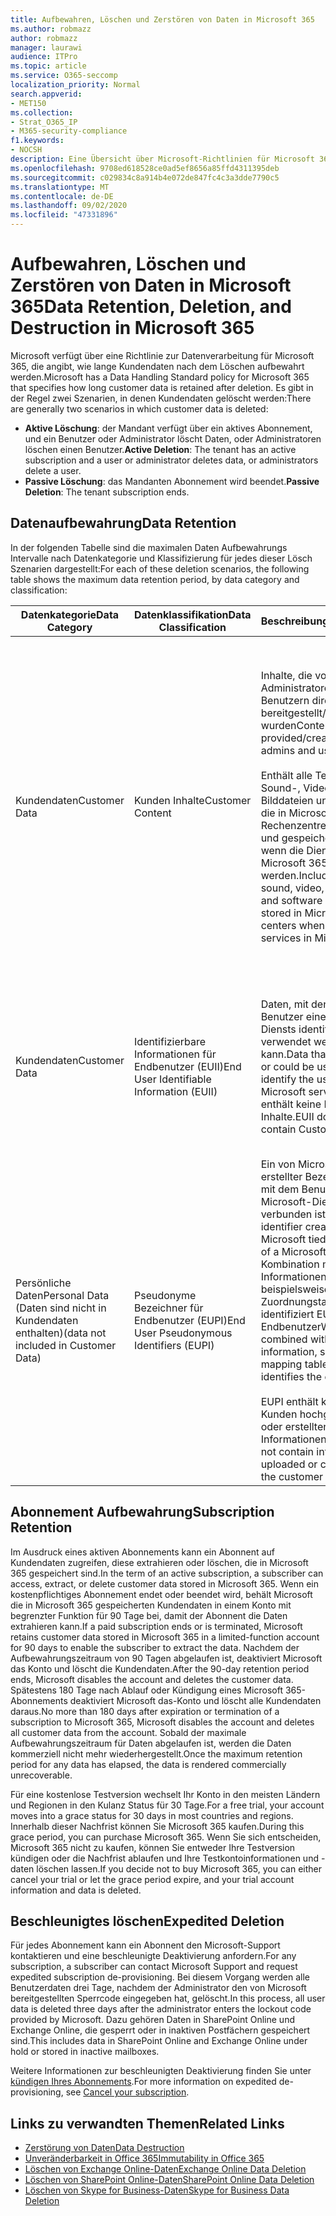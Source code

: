 ```yaml
---
title: Aufbewahren, Löschen und Zerstören von Daten in Microsoft 365
ms.author: robmazz
author: robmazz
manager: laurawi
audience: ITPro
ms.topic: article
ms.service: O365-seccomp
localization_priority: Normal
search.appverid:
- MET150
ms.collection:
- Strat_O365_IP
- M365-security-compliance
f1.keywords:
- NOCSH
description: Eine Übersicht über Microsoft-Richtlinien für Microsoft 365 bezüglich Datenaufbewahrung, Löschung und Vernichtung.
ms.openlocfilehash: 9708ed618528ce0ad5ef8656a85ffd4311395deb
ms.sourcegitcommit: c029834c8a914b4e072de847fc4c3a3dde7790c5
ms.translationtype: MT
ms.contentlocale: de-DE
ms.lasthandoff: 09/02/2020
ms.locfileid: "47331896"
---
```

# <a name="data-retention-deletion-and-destruction-in-microsoft-365"></a><span data-ttu-id="a7cfa-103">Aufbewahren, Löschen und Zerstören von Daten in Microsoft 365</span><span class="sxs-lookup"><span data-stu-id="a7cfa-103">Data Retention, Deletion, and Destruction in Microsoft 365</span></span>

<span data-ttu-id="a7cfa-104">Microsoft verfügt über eine Richtlinie zur Datenverarbeitung für Microsoft 365, die angibt, wie lange Kundendaten nach dem Löschen aufbewahrt werden.</span><span class="sxs-lookup"><span data-stu-id="a7cfa-104">Microsoft has a Data Handling Standard policy for Microsoft 365 that specifies how long customer data is retained after deletion.</span></span> <span data-ttu-id="a7cfa-105">Es gibt in der Regel zwei Szenarien, in denen Kundendaten gelöscht werden:</span><span class="sxs-lookup"><span data-stu-id="a7cfa-105">There are generally two scenarios in which customer data is deleted:</span></span>

- <span data-ttu-id="a7cfa-106">**Aktive Löschung**: der Mandant verfügt über ein aktives Abonnement, und ein Benutzer oder Administrator löscht Daten, oder Administratoren löschen einen Benutzer.</span><span class="sxs-lookup"><span data-stu-id="a7cfa-106">**Active Deletion**: The tenant has an active subscription and a user or administrator deletes data, or administrators delete a user.</span></span>
- <span data-ttu-id="a7cfa-107">**Passive Löschung**: das Mandanten Abonnement wird beendet.</span><span class="sxs-lookup"><span data-stu-id="a7cfa-107">**Passive Deletion**: The tenant subscription ends.</span></span>

## <a name="data-retention"></a><span data-ttu-id="a7cfa-108">Datenaufbewahrung</span><span class="sxs-lookup"><span data-stu-id="a7cfa-108">Data Retention</span></span>

<span data-ttu-id="a7cfa-109">In der folgenden Tabelle sind die maximalen Daten Aufbewahrungs Intervalle nach Datenkategorie und Klassifizierung für jedes dieser Lösch Szenarien dargestellt:</span><span class="sxs-lookup"><span data-stu-id="a7cfa-109">For each of these deletion scenarios, the following table shows the maximum data retention period, by data category and classification:</span></span>

| <span data-ttu-id="a7cfa-110">Datenkategorie</span><span class="sxs-lookup"><span data-stu-id="a7cfa-110">Data Category</span></span> | <span data-ttu-id="a7cfa-111">Datenklassifikation</span><span class="sxs-lookup"><span data-stu-id="a7cfa-111">Data Classification</span></span> | <span data-ttu-id="a7cfa-112">Beschreibung</span><span class="sxs-lookup"><span data-stu-id="a7cfa-112">Description</span></span> | <span data-ttu-id="a7cfa-113">Beispiele</span><span class="sxs-lookup"><span data-stu-id="a7cfa-113">Examples</span></span> | <span data-ttu-id="a7cfa-114">Aufbewahrungszeitraum</span><span class="sxs-lookup"><span data-stu-id="a7cfa-114">Retention Period</span></span> |
|-----------------|-----------------|-----------------|----------------------------------|-------------------------------|
| <span data-ttu-id="a7cfa-115">Kundendaten</span><span class="sxs-lookup"><span data-stu-id="a7cfa-115">Customer Data</span></span> | <span data-ttu-id="a7cfa-116">Kunden Inhalte</span><span class="sxs-lookup"><span data-stu-id="a7cfa-116">Customer Content</span></span>| <span data-ttu-id="a7cfa-117">Inhalte, die von Administratoren und Benutzern direkt bereitgestellt/erstellt wurden</span><span class="sxs-lookup"><span data-stu-id="a7cfa-117">Content directly provided/created by admins and users</span></span> <br><br> <span data-ttu-id="a7cfa-118">Enthält alle Text-, Sound-, Video-, Bilddateien und Software, die in Microsoft-Rechenzentren erstellt und gespeichert werden, wenn die Dienste in Microsoft 365 verwendet werden.</span><span class="sxs-lookup"><span data-stu-id="a7cfa-118">Includes all text, sound, video, image files, and software created and stored in Microsoft data centers when using the services in Microsoft 365</span></span> | <span data-ttu-id="a7cfa-119">Beispiele für die am häufigsten verwendeten Microsoft 365-Anwendungen, mit denen Benutzerdaten erstellen können, sind Word, Excel, PowerPoint, Outlook und OneNote.</span><span class="sxs-lookup"><span data-stu-id="a7cfa-119">Examples of the most commonly used Microsoft 365 applications that allow users to author data include Word, Excel, PowerPoint, Outlook, and OneNote</span></span> <br><br> <span data-ttu-id="a7cfa-120">Kunden Inhalte enthalten auch kundeneigene/bereitgestellte Geheimnisse (Kennwörter, Zertifikate, Verschlüsselungsschlüssel, Speicherschlüssel)</span><span class="sxs-lookup"><span data-stu-id="a7cfa-120">Customer content also includes customer-owned/provided secrets (passwords, certificates, encryption keys, storage keys)</span></span> | <span data-ttu-id="a7cfa-121">**Aktives Lösch Szenario:** höchstens 30 Tage</span><span class="sxs-lookup"><span data-stu-id="a7cfa-121">**Active Deletion Scenario:** at most 30 days</span></span> <br><br> <span data-ttu-id="a7cfa-122">**Szenario für passive Löschung:** höchstens 180 Tage</span><span class="sxs-lookup"><span data-stu-id="a7cfa-122">**Passive Deletion Scenario:** at most 180 days</span></span> |
| <span data-ttu-id="a7cfa-123">Kundendaten</span><span class="sxs-lookup"><span data-stu-id="a7cfa-123">Customer Data</span></span> | <span data-ttu-id="a7cfa-124">Identifizierbare Informationen für Endbenutzer (EUII)</span><span class="sxs-lookup"><span data-stu-id="a7cfa-124">End User Identifiable Information (EUII)</span></span> | <span data-ttu-id="a7cfa-125">Daten, mit denen der Benutzer eines Microsoft-Diensts identifiziert oder verwendet werden kann.</span><span class="sxs-lookup"><span data-stu-id="a7cfa-125">Data that identifies or could be used to identify the user of a Microsoft service.</span></span> <span data-ttu-id="a7cfa-126">EUII enthält keine Kunden Inhalte.</span><span class="sxs-lookup"><span data-stu-id="a7cfa-126">EUII does not contain Customer content</span></span> | <span data-ttu-id="a7cfa-127">Benutzername oder Anzeigename (Domäne \ Benutzername)</span><span class="sxs-lookup"><span data-stu-id="a7cfa-127">User name or display name (DOMAIN\UserName)</span></span> <br><br> <span data-ttu-id="a7cfa-128">Benutzerprinzipalname (Name@Domain)</span><span class="sxs-lookup"><span data-stu-id="a7cfa-128">User principal name (name@domain)</span></span> <br><br>  <span data-ttu-id="a7cfa-129">Benutzerspezifische IP-Adressen</span><span class="sxs-lookup"><span data-stu-id="a7cfa-129">User-specific IP addresses</span></span> | <span data-ttu-id="a7cfa-130">**Aktives Lösch Szenario:** höchstens 180 Tage (nur eine mandantenadministrator Aktion)</span><span class="sxs-lookup"><span data-stu-id="a7cfa-130">**Active Deletion Scenario:** at most 180 days (only a tenant administrator action)</span></span> <br><br> <span data-ttu-id="a7cfa-131">**Szenario für passive Löschung:** höchstens 180 Tage</span><span class="sxs-lookup"><span data-stu-id="a7cfa-131">**Passive Deletion Scenario:** at most 180 days</span></span> |
| <span data-ttu-id="a7cfa-132">Persönliche Daten</span><span class="sxs-lookup"><span data-stu-id="a7cfa-132">Personal Data</span></span> <br> <span data-ttu-id="a7cfa-133">(Daten sind nicht in Kundendaten enthalten)</span><span class="sxs-lookup"><span data-stu-id="a7cfa-133">(data not included in Customer Data)</span></span> | <span data-ttu-id="a7cfa-134">Pseudonyme Bezeichner für Endbenutzer (EUPI)</span><span class="sxs-lookup"><span data-stu-id="a7cfa-134">End User Pseudonymous Identifiers (EUPI)</span></span> | <span data-ttu-id="a7cfa-135">Ein von Microsoft erstellter Bezeichner, der mit dem Benutzer eines Microsoft-Diensts verbunden ist.</span><span class="sxs-lookup"><span data-stu-id="a7cfa-135">An identifier created by Microsoft tied to the user of a Microsoft service.</span></span> <span data-ttu-id="a7cfa-136">In Kombination mit anderen Informationen, beispielsweise einer Zuordnungstabelle, identifiziert EUPI den Endbenutzer</span><span class="sxs-lookup"><span data-stu-id="a7cfa-136">When combined with other information, such as a mapping table, EUPI identifies the end user</span></span> <br><br> <span data-ttu-id="a7cfa-137">EUPI enthält keine vom Kunden hochgeladenen oder erstellten Informationen.</span><span class="sxs-lookup"><span data-stu-id="a7cfa-137">EUPI does not contain information uploaded or created by the customer</span></span> | <span data-ttu-id="a7cfa-138">Benutzer-GUIDs, PUIDs oder SIDs</span><span class="sxs-lookup"><span data-stu-id="a7cfa-138">User GUIDs, PUIDs, or SIDs</span></span> <br><br> <span data-ttu-id="a7cfa-139">Sitzungs-IDs</span><span class="sxs-lookup"><span data-stu-id="a7cfa-139">Session IDs</span></span> | <span data-ttu-id="a7cfa-140">**Aktives Lösch Szenario:** höchstens 30 Tage</span><span class="sxs-lookup"><span data-stu-id="a7cfa-140">**Active Deletion Scenario:** at most 30 days</span></span> <br><br> <span data-ttu-id="a7cfa-141">**Szenario für passive Löschung:** höchstens 180 Tage</span><span class="sxs-lookup"><span data-stu-id="a7cfa-141">**Passive Deletion Scenario:** at most 180 days</span></span> |

## <a name="subscription-retention"></a><span data-ttu-id="a7cfa-142">Abonnement Aufbewahrung</span><span class="sxs-lookup"><span data-stu-id="a7cfa-142">Subscription Retention</span></span>

<span data-ttu-id="a7cfa-143">Im Ausdruck eines aktiven Abonnements kann ein Abonnent auf Kundendaten zugreifen, diese extrahieren oder löschen, die in Microsoft 365 gespeichert sind.</span><span class="sxs-lookup"><span data-stu-id="a7cfa-143">In the term of an active subscription, a subscriber can access, extract, or delete customer data stored in Microsoft 365.</span></span> <span data-ttu-id="a7cfa-144">Wenn ein kostenpflichtiges Abonnement endet oder beendet wird, behält Microsoft die in Microsoft 365 gespeicherten Kundendaten in einem Konto mit begrenzter Funktion für 90 Tage bei, damit der Abonnent die Daten extrahieren kann.</span><span class="sxs-lookup"><span data-stu-id="a7cfa-144">If a paid subscription ends or is terminated, Microsoft retains customer data stored in Microsoft 365 in a limited-function account for 90 days to enable the subscriber to extract the data.</span></span> <span data-ttu-id="a7cfa-145">Nachdem der Aufbewahrungszeitraum von 90 Tagen abgelaufen ist, deaktiviert Microsoft das Konto und löscht die Kundendaten.</span><span class="sxs-lookup"><span data-stu-id="a7cfa-145">After the 90-day retention period ends, Microsoft disables the account and deletes the customer data.</span></span> <span data-ttu-id="a7cfa-146">Spätestens 180 Tage nach Ablauf oder Kündigung eines Microsoft 365-Abonnements deaktiviert Microsoft das-Konto und löscht alle Kundendaten daraus.</span><span class="sxs-lookup"><span data-stu-id="a7cfa-146">No more than 180 days after expiration or termination of a subscription to Microsoft 365, Microsoft disables the account and deletes all customer data from the account.</span></span> <span data-ttu-id="a7cfa-147">Sobald der maximale Aufbewahrungszeitraum für Daten abgelaufen ist, werden die Daten kommerziell nicht mehr wiederhergestellt.</span><span class="sxs-lookup"><span data-stu-id="a7cfa-147">Once the maximum retention period for any data has elapsed, the data is rendered commercially unrecoverable.</span></span>

<span data-ttu-id="a7cfa-148">Für eine ﻿kostenlose Testversion wechselt Ihr Konto in den meisten Ländern und Regionen in den Kulanz Status für 30 Tage.</span><span class="sxs-lookup"><span data-stu-id="a7cfa-148">For a free trial, your account moves into a grace status for 30 days in most countries and regions.</span></span> <span data-ttu-id="a7cfa-149">Innerhalb dieser Nachfrist können Sie Microsoft 365 kaufen.</span><span class="sxs-lookup"><span data-stu-id="a7cfa-149">During this grace period, you can purchase Microsoft 365.</span></span> <span data-ttu-id="a7cfa-150">Wenn Sie sich entscheiden, Microsoft 365 nicht zu kaufen, können Sie entweder Ihre Testversion kündigen oder die Nachfrist ablaufen und Ihre Testkontoinformationen und -daten löschen lassen.</span><span class="sxs-lookup"><span data-stu-id="a7cfa-150">If you decide not to buy Microsoft 365, you can either cancel your trial or let the grace period expire, and your trial account information and data is deleted.</span></span>

## <a name="expedited-deletion"></a><span data-ttu-id="a7cfa-151">Beschleunigtes löschen</span><span class="sxs-lookup"><span data-stu-id="a7cfa-151">Expedited Deletion</span></span>

<span data-ttu-id="a7cfa-152">Für jedes Abonnement kann ein Abonnent den Microsoft-Support kontaktieren und eine beschleunigte Deaktivierung anfordern.</span><span class="sxs-lookup"><span data-stu-id="a7cfa-152">For any subscription, a subscriber can contact Microsoft Support and request expedited subscription de-provisioning.</span></span> <span data-ttu-id="a7cfa-153">Bei diesem Vorgang werden alle Benutzerdaten drei Tage, nachdem der Administrator den von Microsoft bereitgestellten Sperrcode eingegeben hat, gelöscht.</span><span class="sxs-lookup"><span data-stu-id="a7cfa-153">In this process, all user data is deleted three days after the administrator enters the lockout code provided by Microsoft.</span></span> <span data-ttu-id="a7cfa-154">Dazu gehören Daten in SharePoint Online und Exchange Online, die gesperrt oder in inaktiven Postfächern gespeichert sind.</span><span class="sxs-lookup"><span data-stu-id="a7cfa-154">This includes data in SharePoint Online and Exchange Online under hold or stored in inactive mailboxes.</span></span>

<span data-ttu-id="a7cfa-155">Weitere Informationen zur beschleunigten Deaktivierung finden Sie unter [kündigen Ihres Abonnements](https://docs.microsoft.com/microsoft-365/commerce/subscriptions/cancel-your-subscription).</span><span class="sxs-lookup"><span data-stu-id="a7cfa-155">For more information on expedited de-provisioning, see [Cancel your subscription](https://docs.microsoft.com/microsoft-365/commerce/subscriptions/cancel-your-subscription).</span></span>

## <a name="related-links"></a><span data-ttu-id="a7cfa-156">Links zu verwandten Themen</span><span class="sxs-lookup"><span data-stu-id="a7cfa-156">Related Links</span></span>

- [<span data-ttu-id="a7cfa-157">Zerstörung von Daten</span><span class="sxs-lookup"><span data-stu-id="a7cfa-157">Data Destruction</span></span>](microsoft-365-data-destruction.md)
- [<span data-ttu-id="a7cfa-158">Unveränderbarkeit in Office 365</span><span class="sxs-lookup"><span data-stu-id="a7cfa-158">Immutability in Office 365</span></span>](microsoft-365-data-immutability.md)
- [<span data-ttu-id="a7cfa-159">Löschen von Exchange Online-Daten</span><span class="sxs-lookup"><span data-stu-id="a7cfa-159">Exchange Online Data Deletion</span></span>](microsoft-365-exchange-online-data-deletion.md)
- [<span data-ttu-id="a7cfa-160">Löschen von SharePoint Online-Daten</span><span class="sxs-lookup"><span data-stu-id="a7cfa-160">SharePoint Online Data Deletion</span></span>](microsoft-365-sharepoint-online-data-deletion.md)
- [<span data-ttu-id="a7cfa-161">Löschen von Skype for Business-Daten</span><span class="sxs-lookup"><span data-stu-id="a7cfa-161">Skype for Business Data Deletion</span></span>](microsoft-365-skype-data-deletion.md)
